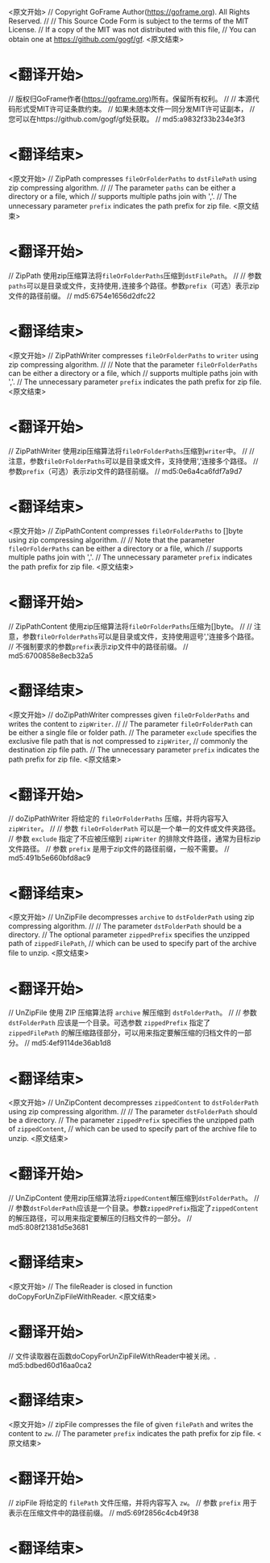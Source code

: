 
<原文开始>
// Copyright GoFrame Author(https://goframe.org). All Rights Reserved.
//
// This Source Code Form is subject to the terms of the MIT License.
// If a copy of the MIT was not distributed with this file,
// You can obtain one at https://github.com/gogf/gf.
<原文结束>

# <翻译开始>
// 版权归GoFrame作者(https://goframe.org)所有。保留所有权利。
//
// 本源代码形式受MIT许可证条款约束。
// 如果未随本文件一同分发MIT许可证副本，
// 您可以在https://github.com/gogf/gf处获取。
// md5:a9832f33b234e3f3
# <翻译结束>


<原文开始>
// ZipPath compresses `fileOrFolderPaths` to `dstFilePath` using zip compressing algorithm.
//
// The parameter `paths` can be either a directory or a file, which
// supports multiple paths join with ','.
// The unnecessary parameter `prefix` indicates the path prefix for zip file.
<原文结束>

# <翻译开始>
// ZipPath 使用zip压缩算法将`fileOrFolderPaths`压缩到`dstFilePath`。
//
// 参数`paths`可以是目录或文件，支持使用`,`连接多个路径。参数`prefix`（可选）表示zip文件的路径前缀。
// md5:6754e1656d2dfc22
# <翻译结束>


<原文开始>
// ZipPathWriter compresses `fileOrFolderPaths` to `writer` using zip compressing algorithm.
//
// Note that the parameter `fileOrFolderPaths` can be either a directory or a file, which
// supports multiple paths join with ','.
// The unnecessary parameter `prefix` indicates the path prefix for zip file.
<原文结束>

# <翻译开始>
// ZipPathWriter 使用zip压缩算法将`fileOrFolderPaths`压缩到`writer`中。
// 
// 注意，参数`fileOrFolderPaths`可以是目录或文件，支持使用','连接多个路径。
// 参数`prefix`（可选）表示zip文件的路径前缀。
// md5:0e6a4ca6fdf7a9d7
# <翻译结束>


<原文开始>
// ZipPathContent compresses `fileOrFolderPaths` to []byte using zip compressing algorithm.
//
// Note that the parameter `fileOrFolderPaths` can be either a directory or a file, which
// supports multiple paths join with ','.
// The unnecessary parameter `prefix` indicates the path prefix for zip file.
<原文结束>

# <翻译开始>
// ZipPathContent 使用zip压缩算法将`fileOrFolderPaths`压缩为[]byte。
//
// 注意，参数`fileOrFolderPaths`可以是目录或文件，支持使用逗号','连接多个路径。
// 不强制要求的参数`prefix`表示zip文件中的路径前缀。
// md5:6700858e8ecb32a5
# <翻译结束>


<原文开始>
// doZipPathWriter compresses given `fileOrFolderPaths` and writes the content to `zipWriter`.
//
// The parameter `fileOrFolderPath` can be either a single file or folder path.
// The parameter `exclude` specifies the exclusive file path that is not compressed to `zipWriter`,
// commonly the destination zip file path.
// The unnecessary parameter `prefix` indicates the path prefix for zip file.
<原文结束>

# <翻译开始>
// doZipPathWriter 将给定的 `fileOrFolderPaths` 压缩，并将内容写入 `zipWriter`。
//
// 参数 `fileOrFolderPath` 可以是一个单一的文件或文件夹路径。
// 参数 `exclude` 指定了不应被压缩到 `zipWriter` 的排除文件路径，通常为目标zip文件路径。
// 参数 `prefix` 是用于zip文件的路径前缀，一般不需要。
// md5:491b5e660bfd8ac9
# <翻译结束>


<原文开始>
// UnZipFile decompresses `archive` to `dstFolderPath` using zip compressing algorithm.
//
// The parameter `dstFolderPath` should be a directory.
// The optional parameter `zippedPrefix` specifies the unzipped path of `zippedFilePath`,
// which can be used to specify part of the archive file to unzip.
<原文结束>

# <翻译开始>
// UnZipFile 使用 ZIP 压缩算法将 `archive` 解压缩到 `dstFolderPath`。
//
// 参数 `dstFolderPath` 应该是一个目录。可选参数 `zippedPrefix` 指定了 `zippedFilePath` 的解压缩路径部分，可以用来指定要解压缩的归档文件的一部分。
// md5:4ef9114de36ab1d8
# <翻译结束>


<原文开始>
// UnZipContent decompresses `zippedContent` to `dstFolderPath` using zip compressing algorithm.
//
// The parameter `dstFolderPath` should be a directory.
// The parameter `zippedPrefix` specifies the unzipped path of `zippedContent`,
// which can be used to specify part of the archive file to unzip.
<原文结束>

# <翻译开始>
// UnZipContent 使用zip压缩算法将`zippedContent`解压缩到`dstFolderPath`。
//
// 参数`dstFolderPath`应该是一个目录。参数`zippedPrefix`指定了`zippedContent`的解压路径，可以用来指定要解压的归档文件的一部分。
// md5:808f21381d5e3681
# <翻译结束>


<原文开始>
// The fileReader is closed in function doCopyForUnZipFileWithReader.
<原文结束>

# <翻译开始>
// 文件读取器在函数doCopyForUnZipFileWithReader中被关闭。. md5:bdbed60d16aa0ca2
# <翻译结束>


<原文开始>
// zipFile compresses the file of given `filePath` and writes the content to `zw`.
// The parameter `prefix` indicates the path prefix for zip file.
<原文结束>

# <翻译开始>
// zipFile 将给定的 `filePath` 文件压缩，并将内容写入 `zw`。
// 参数 `prefix` 用于表示在压缩文件中的路径前缀。
// md5:69f2856c4cb49f38
# <翻译结束>

